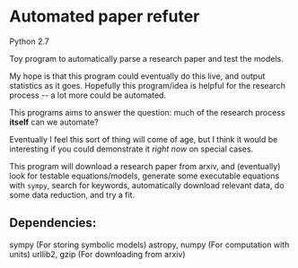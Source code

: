 # Automated paper refuter

Python 2.7

Toy program to automatically parse a research paper and test the models.

My hope is that this program could eventually do this live, and output statistics as it goes. Hopefully this program/idea is helpful for the research process -- a lot more could be automated.

This programs aims to answer the question: much of the research process **itself** can we automate?

Eventually I feel this sort of thing will come of age, but I think it would be interesting if you could demonstrate it *right now* on special cases. 

This program will download a research paper from arxiv, and (eventually) look for testable equations/models, generate some executable equations with `sympy`, search for keywords, automatically download relevant data, do some data reduction, and try a fit.

## Dependencies:

sympy (For storing symbolic models)
astropy, numpy (For computation with units)
urllib2, gzip (For downloading from arxiv)
